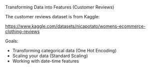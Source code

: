 Transforming Data into Features (Customer Reviews)

The customer reviews dataset is from Kaggle:

https://www.kaggle.com/datasets/nicapotato/womens-ecommerce-clothing-reviews

Goals:
- Transforming categorical data (One Hot Encoding)
- Scaling your data (Standard Scaling)
- Working with date-time features

